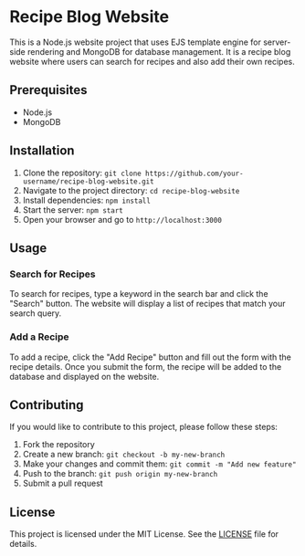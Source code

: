 # Recipe Blog Website
 This is a Node.js website project that uses EJS template engine for server-side rendering and MongoDB for database management. It is a recipe blog website where users can search for recipes and also add their own recipes.
 ## Prerequisites
 - Node.js
- MongoDB
 ## Installation
 1. Clone the repository:  `git clone https://github.com/your-username/recipe-blog-website.git` 
2. Navigate to the project directory:  `cd recipe-blog-website` 
3. Install dependencies:  `npm install` 
4. Start the server:  `npm start` 
5. Open your browser and go to  `http://localhost:3000` 
 ## Usage
 ### Search for Recipes
 To search for recipes, type a keyword in the search bar and click the "Search" button. The website will display a list of recipes that match your search query.
 ### Add a Recipe
 To add a recipe, click the "Add Recipe" button and fill out the form with the recipe details. Once you submit the form, the recipe will be added to the database and displayed on the website.
 ## Contributing
 If you would like to contribute to this project, please follow these steps:
 1. Fork the repository
2. Create a new branch:  `git checkout -b my-new-branch` 
3. Make your changes and commit them:  `git commit -m "Add new feature"` 
4. Push to the branch:  `git push origin my-new-branch` 
5. Submit a pull request
 ## License
 This project is licensed under the MIT License. See the [LICENSE](LICENSE) file for details.